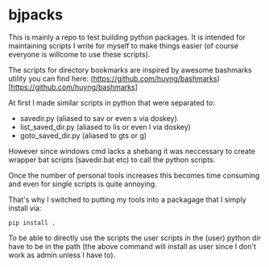 # bjpacks

This is mainly a repo to test building python packages.
It is intended for maintaining scripts I write for myself
to make things easier (of course everyone is willcome to use
these scripts). 

The scripts for directory bookmarks are inspired by awesome bashmarks
utility you can find here: (https://github.com/huyng/bashmarks)[https://github.com/huyng/bashmarks]

At first I made similar scripts in python that were separated to:
- savedir.py (aliased to sav or even s via doskey)
- list_saved_dir.py (aliased to lis or even l via doskey)
- goto_saved_dir.py (aliased to gts or g)

However since windows cmd lacks a shebang it was neccessary to create
wrapper bat scripts (savedir.bat etc) to call the python scripts. 

Once the number of personal tools increases this becomes time consuming 
and even for single scripts is quite annoying. 

That's why I switched to putting my tools into a packagage that 
I simply install via:

```
pip install .
```

To be able to directly use the scripts the user scripts in the (user)
python dir have to be in the path (the above command will install as user 
since I don't work as admin unless I have to). 
